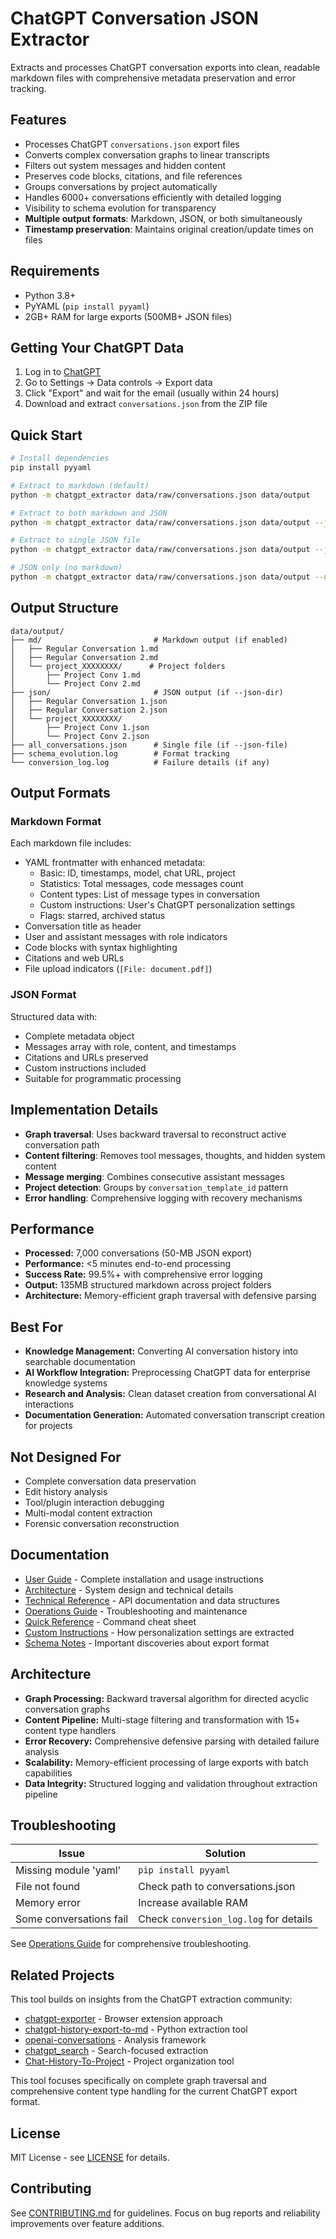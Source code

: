 # ChatGPT Conversation JSON Extractor

Extracts and processes ChatGPT conversation exports into clean, readable markdown files with comprehensive metadata preservation and error tracking.

## Features

- Processes ChatGPT `conversations.json` export files
- Converts complex conversation graphs to linear transcripts
- Filters out system messages and hidden content
- Preserves code blocks, citations, and file references
- Groups conversations by project automatically
- Handles 6000+ conversations efficiently with detailed logging
- Visibility to schema evolution for transparency
- **Multiple output formats**: Markdown, JSON, or both simultaneously
- **Timestamp preservation**: Maintains original creation/update times on files

## Requirements

- Python 3.8+
- PyYAML (`pip install pyyaml`)
- 2GB+ RAM for large exports (500MB+ JSON files)

## Getting Your ChatGPT Data

1. Log in to [ChatGPT](https://chat.openai.com)
2. Go to Settings → Data controls → Export data
3. Click "Export" and wait for the email (usually within 24 hours)
4. Download and extract `conversations.json` from the ZIP file

## Quick Start

```bash
# Install dependencies
pip install pyyaml

# Extract to markdown (default)
python -m chatgpt_extractor data/raw/conversations.json data/output

# Extract to both markdown and JSON
python -m chatgpt_extractor data/raw/conversations.json data/output --json-dir

# Extract to single JSON file
python -m chatgpt_extractor data/raw/conversations.json data/output --json-file all_conversations.json

# JSON only (no markdown)
python -m chatgpt_extractor data/raw/conversations.json data/output --no-markdown --json-dir
```

## Output Structure

```
data/output/
├── md/                         # Markdown output (if enabled)
│   ├── Regular Conversation 1.md
│   ├── Regular Conversation 2.md
│   └── project_XXXXXXXX/      # Project folders
│       ├── Project Conv 1.md
│       └── Project Conv 2.md
├── json/                       # JSON output (if --json-dir)
│   ├── Regular Conversation 1.json
│   ├── Regular Conversation 2.json
│   └── project_XXXXXXXX/
│       ├── Project Conv 1.json
│       └── Project Conv 2.json
├── all_conversations.json      # Single file (if --json-file)
├── schema_evolution.log        # Format tracking
└── conversion_log.log          # Failure details (if any)
```

## Output Formats

### Markdown Format
Each markdown file includes:
- YAML frontmatter with enhanced metadata:
  - Basic: ID, timestamps, model, chat URL, project
  - Statistics: Total messages, code messages count
  - Content types: List of message types in conversation
  - Custom instructions: User's ChatGPT personalization settings
  - Flags: starred, archived status
- Conversation title as header
- User and assistant messages with role indicators
- Code blocks with syntax highlighting
- Citations and web URLs
- File upload indicators (`[File: document.pdf]`)

### JSON Format
Structured data with:
- Complete metadata object
- Messages array with role, content, and timestamps
- Citations and URLs preserved
- Custom instructions included
- Suitable for programmatic processing

## Implementation Details

- **Graph traversal**: Uses backward traversal to reconstruct active conversation path
- **Content filtering**: Removes tool messages, thoughts, and hidden system content
- **Message merging**: Combines consecutive assistant messages
- **Project detection**: Groups by `conversation_template_id` pattern
- **Error handling**: Comprehensive logging with recovery mechanisms

## Performance

- **Processed:** 7,000 conversations (50-MB JSON export)
- **Performance:** <5 minutes end-to-end processing
- **Success Rate:** 99.5%+ with comprehensive error logging
- **Output:** 135MB structured markdown across project folders
- **Architecture:** Memory-efficient graph traversal with defensive parsing

## Best For

- **Knowledge Management:** Converting AI conversation history into searchable documentation
- **AI Workflow Integration:** Preprocessing ChatGPT data for enterprise knowledge systems
- **Research and Analysis:** Clean dataset creation from conversational AI interactions
- **Documentation Generation:** Automated conversation transcript creation for projects

## Not Designed For

- Complete conversation data preservation
- Edit history analysis
- Tool/plugin interaction debugging
- Multi-modal content extraction
- Forensic conversation reconstruction

## Documentation

- [User Guide](docs/USER_GUIDE.md) - Complete installation and usage instructions
- [Architecture](docs/ARCHITECTURE.md) - System design and technical details
- [Technical Reference](docs/TECHNICAL_REFERENCE.md) - API documentation and data structures
- [Operations Guide](docs/OPERATIONS.md) - Troubleshooting and maintenance
- [Quick Reference](docs/QUICK_REFERENCE.md) - Command cheat sheet
- [Custom Instructions](docs/CUSTOM_INSTRUCTIONS_EXTRACTION.md) - How personalization settings are extracted
- [Schema Notes](docs/SCHEMA_NOTES.md) - Important discoveries about export format

## Architecture

- **Graph Processing:** Backward traversal algorithm for directed acyclic conversation graphs  
- **Content Pipeline:** Multi-stage filtering and transformation with 15+ content type handlers
- **Error Recovery:** Comprehensive defensive parsing with detailed failure analysis
- **Scalability:** Memory-efficient processing of large exports with batch capabilities
- **Data Integrity:** Structured logging and validation throughout extraction pipeline

## Troubleshooting

| Issue | Solution |
|-------|----------|
| Missing module 'yaml' | `pip install pyyaml` |
| File not found | Check path to conversations.json |
| Memory error | Increase available RAM |
| Some conversations fail | Check `conversion_log.log` for details |

See [Operations Guide](docs/OPERATIONS.md) for comprehensive troubleshooting.

## Related Projects

This tool builds on insights from the ChatGPT extraction community:

- [chatgpt-exporter](https://github.com/pionxzh/chatgpt-exporter) - Browser extension approach
- [chatgpt-history-export-to-md](https://github.com/mohamed-chs/chatgpt-history-export-to-md) - Python extraction tool
- [openai-conversations](https://github.com/sanand0/openai-conversations/) - Analysis framework
- [chatgpt_search](https://github.com/Capitalmind/chatgpt_search) - Search-focused extraction
- [Chat-History-To-Project](https://github.com/Akilaydin/Chat-History-To-Project) - Project organization tool

This tool focuses specifically on complete graph traversal and comprehensive content type handling for the current ChatGPT export format.

## License

MIT License - see [LICENSE](LICENSE) for details.

## Contributing

See [CONTRIBUTING.md](CONTRIBUTING.md) for guidelines. Focus on bug reports and reliability improvements over feature additions.